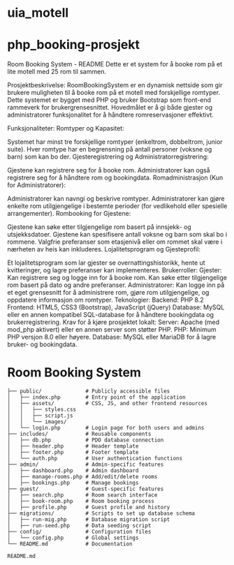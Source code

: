 # uia_motell

# php_booking-prosjekt

Room Booking System - README
Dette er et system for å booke rom på et lite motell med 25 rom til sammen.

Prosjektbeskrivelse:
RoomBookingSystem er en dynamisk nettside som gir brukere muligheten til å booke rom på et motell med forskjellige romtyper. Dette systemet er bygget med PHP og bruker Bootstrap som front-end rammeverk for brukergrensesnittet. Hovedmålet er å gi både gjester og administratorer funksjonalitet for å håndtere romreservasjoner effektivt.

Funksjonaliteter:
Romtyper og Kapasitet:

Systemet har minst tre forskjellige romtyper (enkeltrom, dobbeltrom, junior suite).
Hver romtype har en begrensning på antall personer (voksne og barn) som kan bo der.
Gjesteregistrering og Administratorregistrering:

Gjestene kan registrere seg for å booke rom.
Administratorer kan også registrere seg for å håndtere rom og bookingdata.
Romadministrasjon (Kun for Administratorer):

Administratorer kan navngi og beskrive romtyper.
Administratorer kan gjøre enkelte rom utilgjengelige i bestemte perioder (for vedlikehold eller spesielle arrangementer).
Rombooking for Gjestene:

Gjestene kan søke etter tilgjengelige rom basert på innsjekk- og utsjekksdatoer.
Gjestene kan spesifisere antall voksne og barn som skal bo i rommene.
Valgfrie preferanser som etasjenivå eller om rommet skal være i nærheten av heis kan inkluderes.
Lojalitetsprogram og Gjesteprofil:

Et lojalitetsprogram som lar gjester se overnattingshistorikk, hente ut kvitteringer, og lagre preferanser kan implementeres.
Brukerroller:
Gjester:
Kan registrere seg og logge inn for å booke rom.
Kan søke etter tilgjengelige rom basert på dato og andre preferanser.
Administratorer:
Kan logge inn på et eget grensesnitt for å administrere rom, gjøre rom utilgjengelige, og oppdatere informasjon om romtyper.
Teknologier:
Backend: PHP 8.2
Frontend: HTML5, CSS3 (Bootstrap), JavaScript (jQuery)
Database: MySQL eller en annen kompatibel SQL-database for å håndtere bookingdata og brukerregistrering.
Krav for å kjøre prosjektet lokalt:
Server:
Apache (med mod_php aktivert) eller en annen server som støtter PHP.
PHP:
Minimum PHP versjon 8.0 eller høyere.
Database:
MySQL eller MariaDB for å lagre bruker- og bookingdata.



# Room Booking System

```project-root/
├── public/              # Publicly accessible files
│   ├── index.php        # Entry point of the application
│   ├── assets/          # CSS, JS, and other frontend resources
│   │   ├── styles.css
│   │   ├── script.js
│   │   └── images/
│   └── login.php        # Login page for both users and admins
├── includes/            # Reusable components
│   ├── db.php           # PDO database connection
│   ├── header.php       # Header template
│   ├── footer.php       # Footer template
│   └── auth.php         # User authentication functions
├── admin/               # Admin-specific features
│   ├── dashboard.php    # Admin dashboard
│   ├── manage-rooms.php # Add/edit/delete rooms
│   ├── bookings.php     # Manage bookings
├── guest/               # Guest-specific features
│   ├── search.php       # Room search interface
│   ├── book-room.php    # Room booking process
│   ├── profile.php      # Guest profile and history
├── migrations/          # Scripts to set up database schema
│   ├── run-mig.php      # Database migration script
│   ├── run-seed.php     # Data seeding script
├── config/              # Configuration files
│   └── config.php       # Global settings
└── README.md            # Documentation

README.md

